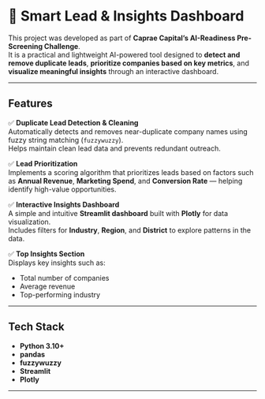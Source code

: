 # 🧠 Smart Lead & Insights Dashboard  

This project was developed as part of **Caprae Capital’s AI-Readiness Pre-Screening Challenge**.  
It is a practical and lightweight AI-powered tool designed to **detect and remove duplicate leads**, **prioritize companies based on key metrics**, and **visualize meaningful insights** through an interactive dashboard.

---

##  Features  

✅ **Duplicate Lead Detection & Cleaning**  
Automatically detects and removes near-duplicate company names using fuzzy string matching (`fuzzywuzzy`).  
Helps maintain clean lead data and prevents redundant outreach.  

✅ **Lead Prioritization**  
Implements a scoring algorithm that prioritizes leads based on factors such as **Annual Revenue**, **Marketing Spend**, and **Conversion Rate** — helping identify high-value opportunities.  

✅ **Interactive Insights Dashboard**  
A simple and intuitive **Streamlit dashboard** built with **Plotly** for data visualization.  
Includes filters for **Industry**, **Region**, and **District** to explore patterns in the data.  

✅ **Top Insights Section**  
Displays key insights such as:  
- Total number of companies  
- Average revenue  
- Top-performing industry  

---

##  Tech Stack  

- **Python 3.10+**  
- **pandas**  
- **fuzzywuzzy**  
- **Streamlit**  
- **Plotly**  

---

